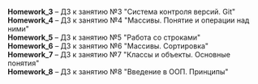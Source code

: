 **Homework_3** &ndash; ДЗ к занятию №3 "Система контроля версий. Git"  
**Homework_4** &ndash; ДЗ к занятию №4 "Массивы. Понятие и операции над ними"  
**Homework_5** &ndash; ДЗ к занятию №5 "Работа со строками"  
**Homework_6** &ndash; ДЗ к занятию №6 "Массивы. Сортировка"  
**Homework_7** &ndash; ДЗ к занятию №7 "Классы и объекты. Основные понятия"  
**Homework_8** &ndash; ДЗ к занятию №8 "Введение в ООП. Принципы"  